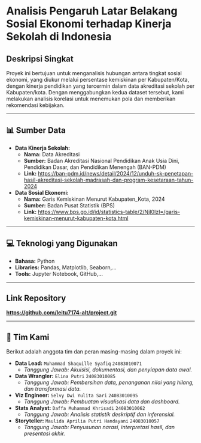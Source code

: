 # Analisis Pengaruh Latar Belakang Sosial Ekonomi terhadap Kinerja Sekolah di Indonesia

## Deskripsi Singkat
Proyek ini bertujuan untuk menganalisis hubungan antara tingkat sosial ekonomi, yang diukur melalui persentase kemiskinan per Kabupaten/Kota, dengan kinerja pendidikan yang tercermin dalam data akreditasi sekolah per Kabupaten/kota. Dengan menggabungkan kedua dataset tersebut, kami melakukan analisis korelasi untuk menemukan pola dan memberikan rekomendasi kebijakan.

---

## 📊 Sumber Data
* **Data Kinerja Sekolah:**
    * **Nama:** Data Akreditasi
    * **Sumber:** Badan Akreditasi Nasional Pendidikan Anak Usia Dini, Pendidikan Dasar, dan Pendidikan Menengah (BAN-PDM)
    * **Link:** https://ban-pdm.id/news/detail/2024/12/unduh-sk-penetapan-hasil-akreditasi-sekolah-madrasah-dan-program-kesetaraan-tahun-2024
* **Data Sosial Ekonomi:**
    * **Nama:** Garis Kemiskinan Menurut Kabupaten_Kota, 2024
    * **Sumber:** Badan Pusat Statistik (BPS)
    * **Link:** https://www.bps.go.id/id/statistics-table/2/NjI0IzI=/garis-kemiskinan-menurut-kabupaten-kota.html

---

## 💻 Teknologi yang Digunakan
- **Bahasa:** Python
- **Libraries:** Pandas, Matplotlib, Seaborn,...
- **Tools:** Jupyter Notebook, GitHub,...

---

## Link Repository
**https://github.com/leitu7174-alt/project.git**

---

## 👥 Tim Kami
Berikut adalah anggota tim dan peran masing-masing dalam proyek ini:

* **Data Lead:** `Muhammad Shaquille Syafiq` `24083010071`
    * *Tanggung Jawab: Akuisisi, dokumentasi, dan penyiapan data awal.*
* **Data Wrangler:** `Elina Putri` `24083010085`
    * *Tanggung Jawab: Pembersihan data, penanganan nilai yang hilang, dan transformasi data.*
* **Viz Engineer:** `Selvy Dwi Yulita Sari` `24083010095`
    * *Tanggung Jawab: Pembuatan visualisasi data dan dashboard.*
* **Stats Analyst:** `Daffa Muhammad Khrisadi` `24083010062`
    * *Tanggung Jawab: Analisis statistik deskriptif dan inferensial.*
* **Storyteller:** `Maulida Aprilia Putri Handayani` `24083010057`
    * *Tanggung Jawab: Penyusunan narasi, interpretasi hasil, dan presentasi akhir.*
